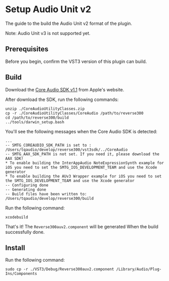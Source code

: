 Setup Audio Unit v2
===================

The guide to the build the Audio Unit v2 format of the plugin.

Note: Audio Unit v3 is not supported yet.

## Prerequisites

Before you begin, confirm the VST3 version of this plugin can build.

## Build

Download the [Core Audio SDK v1.1](https://developer.apple.com/library/archive/samplecode/CoreAudioUtilityClasses/Introduction/Intro.html) from Apple's website.

After download the SDK, run the following commands:

```console
unzip ./CoreAudioUtilityClasses.zip
cp -r ./CoreAudioUtilityClasses/CoreAudio /path/to/reverse300
cd /path/to/reverse300/build
../tools/darwin_setup.bash
```

You'll see the following messages when the Core Audio SDK is detected:

```console
...
-- SMTG_COREAUDIO_SDK_PATH is set to : /Users/tqaudio/develop/reverse300/vst3sdk/../CoreAudio
-- SMTG_AAX_SDK_PATH is not set. If you need it, please download the AAX SDK!
* To enable building the InterAppAudio NoteExpressionSynth example for iOS you need to set the SMTG_IOS_DEVELOPMENT_TEAM and use the Xcode generator
* To enable building the AUv3 Wrapper example for iOS you need to set the SMTG_IOS_DEVELOPMENT_TEAM and use the Xcode generator
-- Configuring done
-- Generating done
-- Build files have been written to: /Users/tqaudio/develop/reverse300/build
```

Run the following command:

```console
xcodebuild
```

That's it! The `Reverse300auv2.component` will be generated When the build successfully done.

## Install

Run the following command:

```console
sudo cp -r ./VST3/Debug/Reverse300auv2.component /Library/Audio/Plug-Ins/Components
```
